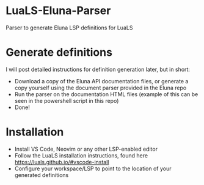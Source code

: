# LuaLS-Eluna-Parser
Parser to generate Eluna LSP definitions for LuaLS

# Generate definitions
I will post detailed instructions for definition generation later, but in short:

- Download a copy of the Eluna API documentation files, or generate a copy yourself using the document parser provided in the Eluna repo
- Run the parser on the documentation HTML files (example of this can be seen in the powershell script in this repo)
- Done!

# Installation
- Install VS Code, Neovim or any other LSP-enabled editor
- Follow the LuaLS installation instructions, found here https://luals.github.io/#vscode-install
- Configure your workspace/LSP to point to the location of your generated definitions
